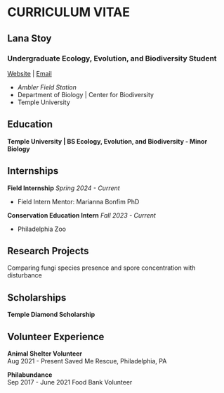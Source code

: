 # **CURRICULUM VITAE**
## **Lana Stoy**
### **Undergraduate Ecology, Evolution, and Biodiversity Student**
[Website](https://www.linkedin.com/in/lana-stoy) | [Email](mailto:lana.stoy@temple.edu)
- _Ambler Field Station_ 
- Department of Biology | Center for Biodiversity
- Temple University

## Education
**Temple University | BS Ecology, Evolution, and Biodiversity - Minor Biology**

## Internships																								
**Field Internship** 
*Spring 2024 - Current*
- Field Intern Mentor: Marianna Bonfim PhD

**Conservation Education Intern**
*Fall 2023 - Current*
- Philadelphia Zoo

## Research Projects
Comparing fungi species presence and spore concentration with disturbance



## Scholarships
**Temple Diamond Scholarship** 

## Volunteer Experience
**Animal Shelter Volunteer**									
Aug 2021 - Present
Saved Me Rescue, Philadelphia, PA

**Philabundance**										
Sep 2017 - June 2021
Food Bank Volunteer 


